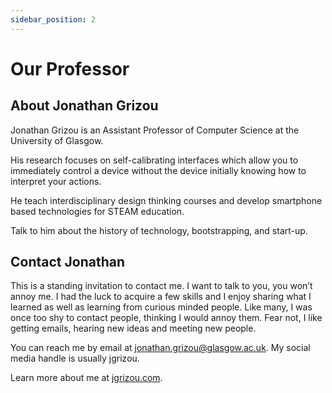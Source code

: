 ```yaml
---
sidebar_position: 2
---
```


# Our Professor

## About Jonathan Grizou
Jonathan Grizou is an Assistant Professor of Computer Science at the University of Glasgow.

His research focuses on self-calibrating interfaces which allow you to immediately control a device without the device initially knowing how to interpret your actions.

He teach interdisciplinary design thinking courses and develop smartphone based technologies for STEAM education.

Talk to him about the history of technology, bootstrapping, and start-up.

## Contact Jonathan
This is a standing invitation to contact me. I want to talk to you, you won’t annoy me. I had the luck to acquire a few skills and I enjoy sharing what I learned as well as learning from curious minded people. Like many, I was once too shy to contact people, thinking I would annoy them. Fear not, I like getting emails, hearing new ideas and meeting new people.

You can reach me by email at [jonathan.grizou@glasgow.ac.uk](mailto:jonathan.grizou@glasgow.ac.uk). My social media handle is usually jgrizou.

Learn more about me at [jgrizou.com](https://jgrizou.com/).